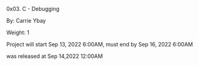0x03. C - Debugging

By: Carrie Ybay

Weight: 1

Project will start Sep 13, 2022 6:00AM, must end by Sep 16, 2022 6:00AM

was released at Sep 14,2022 12:00AM

